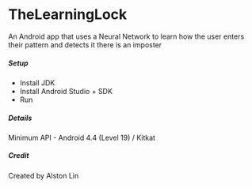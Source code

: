 # TheLearningLock
An Android app that uses a Neural Network to learn how the user enters their pattern and detects it there is an imposter

##### Setup
- Install JDK
- Install Android Studio + SDK
- Run

##### Details 
Minimum API - Android 4.4 (Level 19) / Kitkat

##### Credit
Created by Alston Lin
